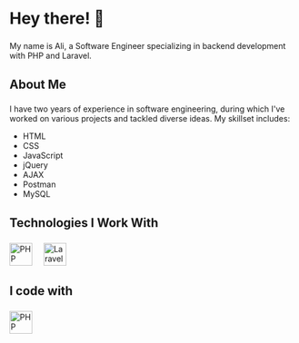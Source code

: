 <h1 align="left">Hey there! 👋</h1>

###

<p align="left">My name is Ali, a Software Engineer specializing in backend development with PHP and Laravel.</p>

###

<h2 align="left">About Me</h2>

###

<p align="left">I have two years of experience in software engineering, during which I've worked on various projects and tackled diverse ideas. My skillset includes:</p>
<ul align="left">
  <li>HTML</li>
  <li>CSS</li>
  <li>JavaScript</li>
  <li>jQuery</li>
  <li>AJAX</li>
  <li>Postman</li>
  <li>MySQL</li>
</ul>

###

<h2 align="left">Technologies I Work With</h2>

###

<div align="left">
  <img src="https://cdn.jsdelivr.net/gh/devicons/devicon/icons/php/php-original.svg" height="40" alt="PHP logo" />
  <img width="12" />
  <img src="https://cdn.jsdelivr.net/gh/devicons/devicon/icons/laravel/laravel-plain-wordmark.svg" height="40" alt="Laravel logo" />

</div>

###

<!--<p align="left">✨ Creating bugs since ...<br>📚 I'm currently learning ...<br>🎯 Goals: ...<br>🎲 Fun fact: ...</p> -->

###

<h2 align="left">I code with</h2>

###

<div align="left">
   <img src="https://cdn.jsdelivr.net/gh/devicons/devicon/icons/php/php-original.svg" height="40" alt="PHP logo" />
  <img width="12" />
  <!-- Add any additional icons here -->
</div>
